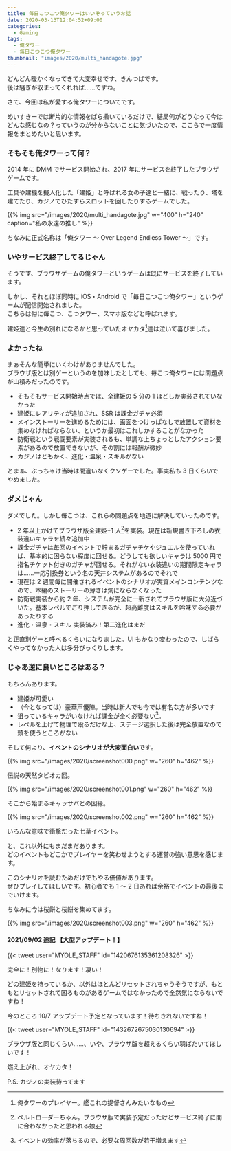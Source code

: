 ```yaml
---
title: 毎日こつこつ俺タワーはいいぞっていうお話
date: 2020-03-13T12:04:52+09:00
categories:
  - Gaming
tags:
  - 俺タワー
  - 毎日こつこつ俺タワー
thumbnail: "images/2020/multi_handagote.jpg"
---
```


どんどん暖かくなってきて大変幸せです、きんつばです。  
後は騒ぎが収まってくれれば……ですね。

さて、今回は私が愛する俺タワーについてです。

めいすきーでは断片的な情報をばら撒いているだけで、結局何がどうなって今はどんな感じなの？っていうのが分からないことに気づいたので、ここらで一度情報をまとめたいと思います。

### そもそも俺タワーって何？

2014 年に DMM でサービス開始され、2017 年にサービスを終了したブラウザゲームです。

工具や建機を擬人化した「建姫」と呼ばれる女の子達と一緒に、戦ったり、塔を建てたり、カジノでひたすらスロットを回したりするゲームでした。

{{% img src="/images/2020/multi_handagote.jpg" w="400" h="240" caption="私の永遠の推し" %}}

ちなみに正式名称は「俺タワー ～ Over Legend Endless Tower ～」です。

### いやサービス終了してるじゃん

そうです、ブラウザゲームの俺タワーというゲームは既にサービスを終了しています。

しかし、それとほぼ同時に iOS・Android で「毎日こつこつ俺タワー」というゲームが配信開始されました。  
こちらは俗に毎こつ、こつタワー、スマホ版などと呼ばれます。

建姫達と今生の別れになるかと思っていたオヤカタ[^1]達は泣いて喜びました。

### よかったね

まぁそんな簡単にいくわけがありませんでした。  
ブラウザ版とは別ゲーというのを加味したとしても、毎こつ俺タワーには問題点が山積みだったのです。

- そもそもサービス開始時点では、全建姫の 5 分の 1 ほどしか実装されていなかった
- 建姫にレアリティが追加され、SSR は課金ガチャ必須
- メインストーリーを進めるためには、画面をつけっぱなしで放置して資材を集めなければならない、というか最初はこれしかすることがなかった
- 防衛戦という戦闘要素が実装されるも、単調な上ちょっとしたアクション要素があるので放置できないが、その割には報酬が微妙
- カジノはともかく、進化・温泉・スキルがない

とまぁ、ぶっちゃけ当時は間違いなくクソゲーでした。事実私も 3 日くらいでやめました。

### ダメじゃん

ダメでした。しかし毎こつは、これらの問題点を地道に解決していったのです。

- 2 年以上かけてブラウザ版全建姫+1 人[^2]を実装。現在は新規書き下ろしの衣装違いキャラを続々追加中
- 課金ガチャは毎回のイベントで貯まるガチャチケやジュエルを使っていれば、基本的に困らない程度に回せる。どうしても欲しいキャラは 5000 円で指名チケット付きのガチャが回せる。それがない衣装違いの期間限定キャラは……一応引換券という名の天井システムがあるのでそれで
- 現在は 2 週間毎に開催されるイベントのシナリオが実質メインコンテンツなので、本編のストーリーの薄さは気にならなくなった
- 防衛戦実装から約 2 年、システムが完全に一新されてブラウザ版に大分近づいた。基本レベルでごり押しできるが、超高難度はスキルを吟味する必要があったりする
- 進化・温泉・スキル 実装済み！第二進化はまだ

と正直別ゲーと呼べるくらいになりました。UI もかなり変わったので、しばらくやってなかった人は多分びっくりします。

### じゃあ逆に良いところはある？

もちろんあります。

- 建姫が可愛い
- （今となっては）豪華声優陣。当時は新人でも今では有名な方が多いです
- 狙っているキャラがいなければ課金が全く必要ない[^3]。
- レベルを上げて物理で殴るだけな上、ステージ選択した後は完全放置なので頭を使うところがない

そして何より、**イベントのシナリオが大変面白いです**。

{{% img src="/images/2020/screenshot000.png" w="260" h="462" %}}

伝説の天然タピオカ回。

{{% img src="/images/2020/screenshot001.png" w="260" h="462" %}}

そこから始まるキャッサバとの因縁。

{{% img src="/images/2020/screenshot002.png" w="260" h="462" %}}

いろんな意味で衝撃だった七草イベント。

と、これ以外にもまだまだあります。  
どのイベントもどこかでプレイヤーを笑わせようとする運営の強い意思を感じます。

このシナリオを読むためだけでもやる価値があります。  
ぜひプレイしてほしいです。初心者でも 1 ～ 2 日あれば余裕でイベントの最後までいけます。

ちなみに今は桜餅と桜餅を集めてます。

{{% img src="/images/2020/screenshot003.png" w="260" h="462" %}}

#### 2021/09/02 追記 【大型アップデート！】

{{< tweet user="MYOLE_STAFF" id="1420676135361208326" >}}

完全に！別物に！なります！凄い！

どの建姫を持っているか、以外はほとんどリセットされちゃうそうですが、もともとリセットされて困るものがあるゲームではなかったので全然気にならないですね！

今のところ 10/7 アップデート予定となっています！待ちきれないですね！

{{< tweet user="MYOLE_STAFF" id="1432672675030130694" >}}

ブラウザ版と同じくらい……、いや、ブラウザ版を超えるくらい羽ばたいてほしいです！

燃え上がれ、オヤカタ！

~~P.S. カジノの実装待ってます~~

[^1]: 俺タワーのプレイヤー。艦これの提督さんみたいなもの
[^2]: ベルトローダーちゃん。ブラウザ版で実装予定だったけどサービス終了に間に合わなかったと思われる娘
[^3]: イベントの効率が落ちるので、必要な周回数が若干増えます
